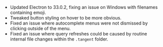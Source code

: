 - Updated Electron to 33.0.2, fixing an issue on Windows with filenames containing emoji.
- Tweaked button styling on hover to be more obvious.
- Fixed an issue where autocomplete menus were not dismissed by clicking outside of the menu.
- Fixed an issue where query refreshes could be caused by routine internal file changes within the `.tangent` folder.